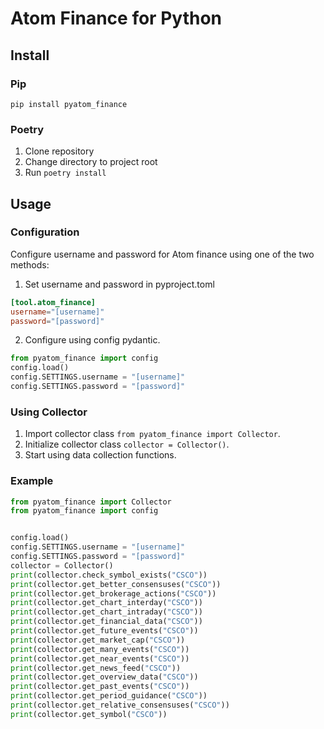 # Atom Finance for Python

## Install

### Pip

`pip install pyatom_finance`

### Poetry

1) Clone repository
2) Change directory to project root
3) Run `poetry install`

## Usage

### Configuration

Configure username and password for Atom finance using one of the two methods:

1) Set username and password in pyproject.toml

``` pyproject.toml
[tool.atom_finance]
username="[username]"
password="[password]"
```

2) Configure using config pydantic.

``` python
from pyatom_finance import config
config.load()
config.SETTINGS.username = "[username]"
config.SETTINGS.password = "[password]"
```

### Using Collector

1) Import collector class `from pyatom_finance import Collector`.
2) Initialize collector class `collector = Collector()`.
3) Start using data collection functions.

### Example

``` python
from pyatom_finance import Collector
from pyatom_finance import config


config.load()
config.SETTINGS.username = "[username]"
config.SETTINGS.password = "[password]"
collector = Collector()
print(collector.check_symbol_exists("CSCO"))
print(collector.get_better_consensuses("CSCO"))
print(collector.get_brokerage_actions("CSCO"))
print(collector.get_chart_interday("CSCO"))
print(collector.get_chart_intraday("CSCO"))
print(collector.get_financial_data("CSCO"))
print(collector.get_future_events("CSCO"))
print(collector.get_market_cap("CSCO"))
print(collector.get_many_events("CSCO"))
print(collector.get_near_events("CSCO"))
print(collector.get_news_feed("CSCO"))
print(collector.get_overview_data("CSCO"))
print(collector.get_past_events("CSCO"))
print(collector.get_period_guidance("CSCO"))
print(collector.get_relative_consensuses("CSCO"))
print(collector.get_symbol("CSCO"))
```
